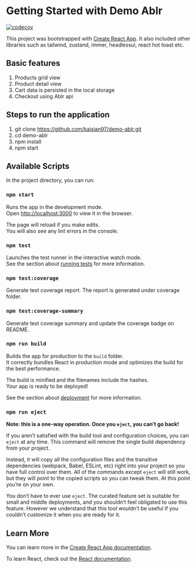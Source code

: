 # Getting Started with Demo Ablr

[![codecov](https://codecov.io/gh/kaisian97/demo-ablr/branch/main/graph/badge.svg?token=VENGEHZRX4)](https://codecov.io/gh/kaisian97/demo-ablr)

<!-- ![check-code-coverage](https://img.shields.io/badge/code--coverage-100%25-brightgreen) -->

This project was bootstrapped with [Create React App](https://github.com/facebook/create-react-app).
It also included other libraries such as tailwind, zustand, immer, headlessui, react hot toast etc.

## Basic features

1. Products grid view
2. Product detail view
3. Cart data is persisted in the local storage
4. Checkout using Ablr api

## Steps to run the application

1. git clone https://github.com/kaisian97/demo-ablr.git
2. cd demo-ablr
3. npm install
4. npm start

## Available Scripts

In the project directory, you can run:

### `npm start`

Runs the app in the development mode.\
Open [http://localhost:3000](http://localhost:3000) to view it in the browser.

The page will reload if you make edits.\
You will also see any lint errors in the console.

### `npm test`

Launches the test runner in the interactive watch mode.\
See the section about [running tests](https://facebook.github.io/create-react-app/docs/running-tests) for more information.

### `npm test:coverage`

Generate test coverage report. The report is generated under coverage folder.

### `npm test:coverage-summary`

Generate test coverage summary and update the coverage badge on README.

### `npm run build`

Builds the app for production to the `build` folder.\
It correctly bundles React in production mode and optimizes the build for the best performance.

The build is minified and the filenames include the hashes.\
Your app is ready to be deployed!

See the section about [deployment](https://facebook.github.io/create-react-app/docs/deployment) for more information.

### `npm run eject`

**Note: this is a one-way operation. Once you `eject`, you can’t go back!**

If you aren’t satisfied with the build tool and configuration choices, you can `eject` at any time. This command will remove the single build dependency from your project.

Instead, it will copy all the configuration files and the transitive dependencies (webpack, Babel, ESLint, etc) right into your project so you have full control over them. All of the commands except `eject` will still work, but they will point to the copied scripts so you can tweak them. At this point you’re on your own.

You don’t have to ever use `eject`. The curated feature set is suitable for small and middle deployments, and you shouldn’t feel obligated to use this feature. However we understand that this tool wouldn’t be useful if you couldn’t customize it when you are ready for it.

## Learn More

You can learn more in the [Create React App documentation](https://facebook.github.io/create-react-app/docs/getting-started).

To learn React, check out the [React documentation](https://reactjs.org/).
